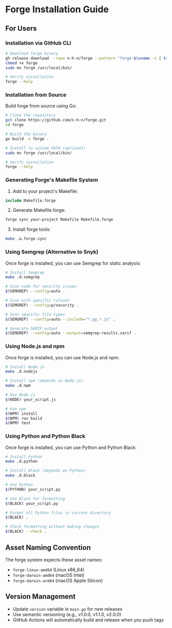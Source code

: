 # Forge Installation Guide

## For Users

### Installation via GitHub CLI

```bash
# Download forge binary
gh release download --repo n-h-n/forge --pattern "forge-$(uname -s | tr '[:upper:]' '[:lower:]')-$(uname -m | sed 's/x86_64/amd64/')" --output forge
chmod +x forge
sudo mv forge /usr/local/bin/

# Verify installation
forge --help
```

### Installation from Source

Build forge from source using Go:

```bash
# Clone the repository
git clone https://github.com/n-h-n/forge.git
cd forge

# Build the binary
go build -o forge .

# Install to system PATH (optional)
sudo mv forge /usr/local/bin/

# Verify installation
forge --help
```

### Generating Forge's Makefile System

1. Add to your project's Makefile:
```makefile
include Makefile.forge
```

2. Generate Makefile.forge:
```bash
forge sync your-project Makefile Makefile.forge
```

3. Install forge tools:
```bash
make .a.forge.sync
```

### Using Semgrep (Alternative to Snyk)

Once forge is installed, you can use Semgrep for static analysis:

```bash
# Install Semgrep
make .d.semgrep

# Scan code for security issues
$(SEMGREP) --config=auto .

# Scan with specific ruleset
$(SEMGREP) --config=p/security .

# Scan specific file types
$(SEMGREP) --config=auto --include="*.py,*.js" .

# Generate SARIF output
$(SEMGREP) --config=auto --output=semgrep-results.sarif .
```

### Using Node.js and npm

Once forge is installed, you can use Node.js and npm:

```bash
# Install Node.js
make .d.nodejs

# Install npm (depends on Node.js)
make .d.npm

# Use Node.js
$(NODE) your_script.js

# Use npm
$(NPM) install
$(NPM) run build
$(NPM) test
```

### Using Python and Python Black

Once forge is installed, you can use Python and Python Black:

```bash
# Install Python
make .d.python

# Install Black (depends on Python)
make .d.black

# Use Python
$(PYTHON) your_script.py

# Use Black for formatting
$(BLACK) your_script.py

# Format all Python files in current directory
$(BLACK) .

# Check formatting without making changes
$(BLACK) --check .
```

## Asset Naming Convention

The forge system expects these asset names:
- `forge-linux-amd64` (Linux x86_64)
- `forge-darwin-amd64` (macOS Intel)
- `forge-darwin-arm64` (macOS Apple Silicon)

## Version Management

- Update `version` variable in `main.go` for new releases
- Use semantic versioning (e.g., v1.0.0, v1.1.0, v2.0.0)
- GitHub Actions will automatically build and release when you push tags
